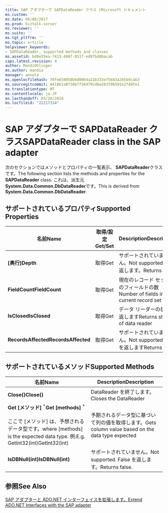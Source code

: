 ```yaml
---
title: SAP アダプターで SAPDataReader クラス |Microsoft ドキュメント
ms.custom: ''
ms.date: 06/08/2017
ms.prod: biztalk-server
ms.reviewer: ''
ms.suite: ''
ms.tgt_pltfrm: ''
ms.topic: article
helpviewer_keywords:
- SAPDataReader, supported methods and classes
ms.assetid: bd0e55ea-7413-498f-851f-ed97bd8bacab
caps.latest.revision: 4
author: MandiOhlinger
ms.author: mandia
manager: anneta
ms.openlocfilehash: 70fe658058b6d00b4a22b333ef5683a285b9cab3
ms.sourcegitcommit: 8418b1a8f38b7f56979cd6e203f0b591e2f40fe1
ms.translationtype: MT
ms.contentlocale: ja-JP
ms.lasthandoff: 03/28/2018
ms.locfileid: "22217314"
---
```

# <a name="sapdatareader-class-in-the-sap-adapter"></a><span data-ttu-id="69302-102">SAP アダプターで SAPDataReader クラス</span><span class="sxs-lookup"><span data-stu-id="69302-102">SAPDataReader class in the SAP adapter</span></span>
<span data-ttu-id="69302-103">次のセクションではメソッドとプロパティの一覧表示、 **SAPDataReader**クラスです。</span><span class="sxs-lookup"><span data-stu-id="69302-103">The following section lists the methods and properties for the **SAPDataReader** class.</span></span> <span data-ttu-id="69302-104">これは、派生元**System.Data.Common.DbDataReader**です。</span><span class="sxs-lookup"><span data-stu-id="69302-104">This is derived from **System.Data.Common.DbDataReader**.</span></span>  
  
## <a name="supported-properties"></a><span data-ttu-id="69302-105">サポートされているプロパティ</span><span class="sxs-lookup"><span data-stu-id="69302-105">Supported Properties</span></span>  
  
|<span data-ttu-id="69302-106">名前</span><span class="sxs-lookup"><span data-stu-id="69302-106">Name</span></span>|<span data-ttu-id="69302-107">取得/設定</span><span class="sxs-lookup"><span data-stu-id="69302-107">Get/Set</span></span>|<span data-ttu-id="69302-108">Description</span><span class="sxs-lookup"><span data-stu-id="69302-108">Description</span></span>|  
|----------|--------------|-----------------|  
|<span data-ttu-id="69302-109">**[奥行]**</span><span class="sxs-lookup"><span data-stu-id="69302-109">**Depth**</span></span>|<span data-ttu-id="69302-110">取得</span><span class="sxs-lookup"><span data-stu-id="69302-110">Get</span></span>|<span data-ttu-id="69302-111">サポートされていません。</span><span class="sxs-lookup"><span data-stu-id="69302-111">Not supported.</span></span> <span data-ttu-id="69302-112">0 を返します。</span><span class="sxs-lookup"><span data-stu-id="69302-112">Returns 0.</span></span>|  
|<span data-ttu-id="69302-113">**FieldCount**</span><span class="sxs-lookup"><span data-stu-id="69302-113">**FieldCount**</span></span>|<span data-ttu-id="69302-114">取得</span><span class="sxs-lookup"><span data-stu-id="69302-114">Get</span></span>|<span data-ttu-id="69302-115">現在のレコード セット内のフィールドの数</span><span class="sxs-lookup"><span data-stu-id="69302-115">Number of fields in the current record set</span></span>|  
|<span data-ttu-id="69302-116">**IsClosed**</span><span class="sxs-lookup"><span data-stu-id="69302-116">**IsClosed**</span></span>|<span data-ttu-id="69302-117">取得</span><span class="sxs-lookup"><span data-stu-id="69302-117">Get</span></span>|<span data-ttu-id="69302-118">データ リーダーの状態を返します</span><span class="sxs-lookup"><span data-stu-id="69302-118">Returns status of data reader</span></span>|  
|<span data-ttu-id="69302-119">**RecordsAffected**</span><span class="sxs-lookup"><span data-stu-id="69302-119">**RecordsAffected**</span></span>|<span data-ttu-id="69302-120">取得</span><span class="sxs-lookup"><span data-stu-id="69302-120">Get</span></span>|<span data-ttu-id="69302-121">サポートされていません。</span><span class="sxs-lookup"><span data-stu-id="69302-121">Not supported.</span></span> <span data-ttu-id="69302-122">-1 を返します</span><span class="sxs-lookup"><span data-stu-id="69302-122">Returns -1</span></span>|  
  
## <a name="supported-methods"></a><span data-ttu-id="69302-123">サポートされているメソッド</span><span class="sxs-lookup"><span data-stu-id="69302-123">Supported Methods</span></span>  
  
|<span data-ttu-id="69302-124">名前</span><span class="sxs-lookup"><span data-stu-id="69302-124">Name</span></span>|<span data-ttu-id="69302-125">Description</span><span class="sxs-lookup"><span data-stu-id="69302-125">Description</span></span>|  
|----------|-----------------|  
|<span data-ttu-id="69302-126">**Close()**</span><span class="sxs-lookup"><span data-stu-id="69302-126">**Close()**</span></span>|<span data-ttu-id="69302-127">DataReader を終了します。</span><span class="sxs-lookup"><span data-stu-id="69302-127">Closes the DataReader</span></span>|  
|<span data-ttu-id="69302-128">**Get [メソッド]** <sup>\*</sup></span><span class="sxs-lookup"><span data-stu-id="69302-128">**Get [methods]** <sup>\*</sup></span></span><br /><br /> <span data-ttu-id="69302-129">ここで [メソッド] は、予想されるデータ型です。</span><span class="sxs-lookup"><span data-stu-id="69302-129">where [methods] is the expected data type.</span></span> <span data-ttu-id="69302-130">例:</span><span class="sxs-lookup"><span data-stu-id="69302-130">E.g.</span></span> <span data-ttu-id="69302-131">GetInt32(int)</span><span class="sxs-lookup"><span data-stu-id="69302-131">GetInt32(int)</span></span>|<span data-ttu-id="69302-132">予期されるデータ型に基づいて列の値を取得します。</span><span class="sxs-lookup"><span data-stu-id="69302-132">Gets column value based on the data type expected</span></span>|  
|<span data-ttu-id="69302-133">**IsDBNull(int)**</span><span class="sxs-lookup"><span data-stu-id="69302-133">**IsDBNull(int)**</span></span>|<span data-ttu-id="69302-134">サポートされていません。</span><span class="sxs-lookup"><span data-stu-id="69302-134">Not supported.</span></span> <span data-ttu-id="69302-135">False を返します。</span><span class="sxs-lookup"><span data-stu-id="69302-135">Returns false.</span></span>|  
  
## <a name="see-also"></a><span data-ttu-id="69302-136">参照</span><span class="sxs-lookup"><span data-stu-id="69302-136">See Also</span></span>  
 [<span data-ttu-id="69302-137">SAP アダプターと ADO.NET インターフェイスを拡張します。</span><span class="sxs-lookup"><span data-stu-id="69302-137">Extend ADO.NET Interfaces with the SAP adapter</span></span>](../../adapters-and-accelerators/adapter-sap/extend-ado-net-interfaces-with-the-sap-adapter.md)